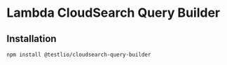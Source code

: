 # Lambda CloudSearch Query Builder

## Installation

```
npm install @testlio/cloudsearch-query-builder
```